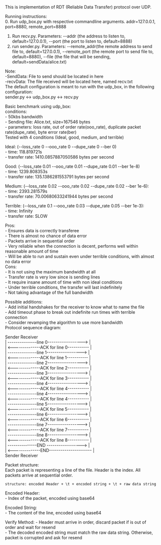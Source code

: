 This is implementation of RDT (Reliable Data Transfer) protocol over UDP.  
  
Running instructions:  
0. Run udp_box.py with respective commandline arguments. addr=127.0.0.1, port=8880, remote_port=8888  
1. Run recv.py. Parameters: --addr (the address to listen to, default=127.0.0.1), --port (the port to listen to, default=8888)  
2. run sender.py. Parameters: --remote_addr(the remote address to send file to, default=127.0.0.1), --remote_port (the remote port to send file to, default=8880), --file (the file that will be sending, default=sendData/alice.txt)  

Note:  
    -SendData: File to send should be located in here  
    -recvData: The file received will be located here, named recv.txt  
The default configuration is meant to run with the udp_box, in the following configuration:  
sender.py <-> udp_box.py <-> recv.py  
  
Basic benchmark using udp_box:  
    conditions:  
        - 50kbs bandwidth  
        - Sending file: Alice.txt, size=167546 bytes  
        - parameters: loss rate, out of order rate(ooo_rate), duplicate packet rate(dupe_rate), byte error rate(ber)  
    Tested with 4 conditions (Ideal, good, medium, and terrible)  

Ideal: (--loss_rate 0 --ooo_rate 0 --dupe_rate 0 --ber 0)  
    - time:             118.819721s  
    - transfer rate:    1410.0857887050586 bytes per second  
  
Good: (--loss_rate 0.01 --ooo_rate 0.01 --dupe_rate 0.01 --ber 1e-8)  
    - time:             1239.808353s  
    - transfer rate:    135.1386281553791 bytes per second  
  
Medium: (--loss_rate 0.02 --ooo_rate 0.02 --dupe_rate 0.02 --ber 1e-6):  
    - time:             2393.281579s  
    - transfer rate:    70.00680633241944 bytes per second  
  
Terrible: (--loss_rate 0.1 --ooo_rate 0.03 --dupe_rate 0.05 --ber 1e-3):  
    - time:             Infinity  
    - transfer rate:    SLOW  
  
Pros:  
    - Ensures data is correctly transferee  
    - There is almost no chance of data error  
    - Packets arrive in sequential order  
    - Very reliable when the connection is decent, performs well within reasonable amount of time  
    - Will be able to run and sustain even under terrible conditions, with almost no data error  
Cons:  
    - It is not using the maximum bandwidth at all  
    - Transfer rate is very low since is sending lines  
    - It require insane amount of time with non ideal conditions  
    - Under terrible conditions, the transfer will last indefinitely  
    - Not taking advantage of the full bandwidth  

Possible additions:  
    - Add initial handshakes for the receiver to know what to name the file  
    - Add timeout phase to break out indefinite run times with terrible connection  
    - Consider revamping the algorithm to use more bandwidth  
Protocol sequence diagram:  
  
Sender                                  Receiver  
  | ---------------line 0------------------> |  
  | <--------------ACK for line 0----------- |  
  | ---------------line 1------------------> |  
  | <--------------ACK for line 1----------- |  
  | ---------------line 2------------------> |  
  | <--------------ACK for line 2----------- |  
  | ---------------line 3------------------> |  
  | <--------------ACK for line 3----------- |  
  | ---------------line 4------------------> |  
  | <--------------ACK for line 4----------- |  
  | ---------------line 4------------------> |  
  | <--------------ACK for line 4----------- |  
  | ---------------line 5------------------> |  
  | <--------------ACK for line 5----------- |  
  | ---------------line 6------------------> |  
  | <--------------ACK for line 6----------- |  
  | ---------------line 7------------------> |  
  | <--------------ACK for line 7----------- |  
  | ---------------line 8------------------> |  
  | <--------------ACK for line 8----------- |  
  | ---------------END   ------------------> |  
  | <--------------END---------------------- |  
Sender                                    Receiver  
  
Packet structure:  
Each packet is representing a line of the file. Header is the index. All packets arrive at sequential order.  
  
    structure: encoded Header + \t + encoded string + \t + raw data string  
  
Encoded Header:  
    - Index of the packet, encoded using base64  

Encoded String:  
    - The content of the line, encoded using base64

Verify Method:
    - Header must arrive in order, discard packet if is out of order and wait for resend  
    - The decoded encoded string must match the raw data string. Otherwise, packet is corrupted and ask for resend  

